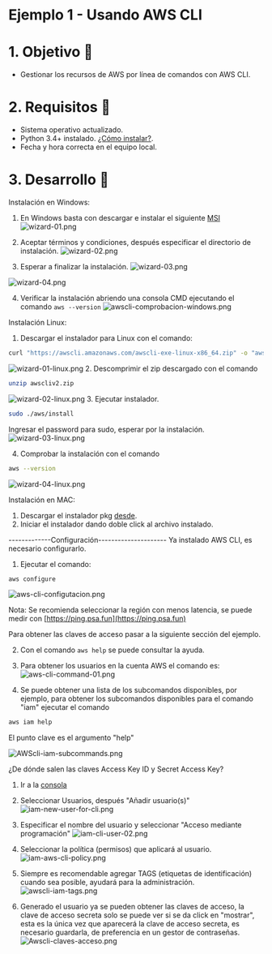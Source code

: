 # Ejemplo 1 - Usando AWS CLI

# 1. Objetivo 🎯
- Gestionar los recursos de AWS por línea de comandos con AWS CLI.

# 2. Requisitos 📌
- Sistema operativo actualizado.
- Python 3.4+ instalado. [¿Cómo instalar?](https://aws.amazon.com/es/blogs/developer/deprecation-of-python-2-6-and-python-3-3-in-botocore-boto3-and-the-aws-cli/).
- Fecha y hora correcta en el equipo local.

# 3. Desarrollo 📑



Instalación en Windows:

1. En Windows basta con descargar e instalar el siguiente [MSI](https://awscli.amazonaws.com/AWSCLIV2.msi)
![wizard-01.png](img/wizard-01.png)

2. Aceptar términos y condiciones, después especificar el directorio de instalación.
![wizard-02.png](img/wizard-02.png)

3. Esperar a finalizar la instalación.
![wizard-03.png](img/wizard-03.png)

![wizard-04.png](img/wizard-04.png)

4. Verificar la instalación abriendo una consola CMD ejecutando el comando `aws --version`
 ![awscli-comprobacion-windows.png](img/awscli-comprobacion-windows.png)


Instalación Linux:
1. Descargar el instalador para Linux con el comando:
```sh
curl "https://awscli.amazonaws.com/awscli-exe-linux-x86_64.zip" -o "awscliv2.zip"
```

![wizard-01-linux.png](img/wizard-01-linux.png)
2. Descomprimir el zip descargado con el comando 
```sh
unzip awscliv2.zip
```
![wizard-02-linux.png](img/wizard-02-linux.png)
3. Ejecutar instalador.
```bash
sudo ./aws/install
```
Ingresar el password para sudo, esperar por la instalación.
![wizard-03-linux.png](wizard-03-linux.png)

4. Comprobar la instalación con el comando
```bash
aws --version
```
![wizard-04-linux.png](img/wizard-04-linux.png)


Instalación en MAC:
1. Descargar el instalador pkg [desde](https://awscli.amazonaws.com/AWSCLIV2.pkg).
2. Iniciar el instalador dando doble click al archivo instalado.

-------------Configuración---------------------
Ya instalado AWS CLI, es necesario configurarlo.

1. Ejecutar el comando:
```bash
aws configure
```

![aws-cli-configutacion.png](img/aws-cli-configutacion.png)

Nota: Se recomienda seleccionar la región con menos latencia, se puede medir con [https://ping.psa.fun](https://ping.psa.fun)

Para obtener las claves de acceso pasar a la siguiente sección del ejemplo.

2. Con el comando ```aws help``` se puede consultar la ayuda.
3. Para obtener los usuarios en la cuenta AWS el comando es:
![aws-cli-command-01.png](img/aws-cli-command-01.png)

4. Se puede obtener una lista de los subcomandos disponibles, por ejemplo, para obtener los subcomandos disponibles para el comando "iam" ejecutar el comando 
```bash
aws iam help
```
El punto clave es el argumento "help"

![AWScli-iam-subcommands.png](img/AWScli-iam-subcommands.png)


¿De dónde salen las claves Access Key ID y Secret Access Key?

1. Ir a la [consola](https://console.aws.amazon.com/iam/)
2. Seleccionar Usuarios, después "Añadir usuario(s)" ![iam-new-user-for-cli.png](img/iam-new-user-for-cli.png)

3. Especificar el nombre del usuario y seleccionar "Acceso mediante programación"
![iam-cli-user-02.png](img/iam-cli-user-02.png)

4. Seleccionar la política (permisos) que aplicará al usuario.
 ![iam-aws-cli-policy.png](img/iam-aws-cli-policy.png)

5. Siempre es recomendable agregar TAGS (etiquetas de identificación) cuando sea posible, ayudará para la administración.
![awscli-iam-tags.png](img/awscli-iam-tags.png)

6. Generado el usuario ya se pueden obtener las claves de acceso, la clave de acceso secreta solo se puede ver si se da click en "mostrar", esta es la única vez que aparecerá la clave de acceso secreta, es necesario guardarla, de preferencia en un gestor de contraseñas.
![Awscli-claves-acceso.png](img/Awscli-claves-acceso.png)
